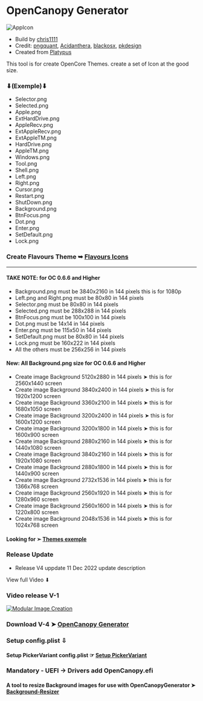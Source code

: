 # OpenCanopy Generator

![AppIcon](https://user-images.githubusercontent.com/6248794/108217341-795d5d80-7101-11eb-9c78-47827592b801.png)

- Build by [chris1111](https://github.com/chris1111/)
- Credit: [pngquant](https://pngquant.org), [Acidanthera](https://github.com/acidanthera/OpenCorePkg), [blackosx](https://www.insanelymac.com/forum/profile/331032-blackosx/), [pkdesign](https://www.insanelymac.com/forum/profile/488070-pkdesign/)
- Created from [Platypus](https://github.com/sveinbjornt/Platypus)

This tool is for create OpenCore Themes. create a set of Icon at the good size.
### ⬇(Exemple)⬇
 
- Selector.png
- Selected.png
- Apple.png
- ExtHardDrive.png
- AppleRecv.png
- ExtAppleRecv.png
- ExtAppleTM.png
- HardDrive.png
- AppleTM.png
- Windows.png
- Tool.png
- Shell.png
- Left.png
- Right.png
- Cursor.png
- Restart.png
- ShutDown.png
- Background.png 
- BtnFocus.png
- Dot.png
- Enter.png
- SetDefault.png
- Lock.png

### Create Flavours Theme ➥ [Flavours Icons](https://github.com/chris1111/OpenCanopy-Generator/blob/OpenCanopy-Generator.dmg/Flavours.md)

-----------------------------
#### TAKE NOTE: for OC 0.6.6 and Higher
* Background.png must be 3840x2160 in 144 pixels this is for 1080p
* Left.png and Right.png must be 80x80 in 144 pixels
* Selector.png must be 80x80 in 144 pixels
* Selected.png must be 288x288 in 144 pixels
* BtnFocus.png must be 100x100 in 144 pixels
* Dot.png must be 14x14 in 144 pixels
* Enter.png must be 115x50 in 144 pixels
* SetDefault.png must be 80x80 in 144 pixels
* Lock.png must be 160x222 in 144 pixels
* All the others must be 256x256 in 144 pixels

#### New: All Background.png size for OC 0.6.6 and Higher 
- Create image Background 5120x2880 in 144 pixels ➤ this is for 2560x1440 screen
- Create image Background 3840x2400 in 144 pixels ➤ this is for 1920x1200 screen
- Create image Background 3360x2100 in 144 pixels ➤ this is for 1680x1050 screen
- Create image Background 3200x2400 in 144 pixels ➤ this is for 1600x1200 screen
- Create image Background 3200x1800 in 144 pixels ➤ this is for 1600x900 screen
- Create image Background 2880x2160 in 144 pixels ➤ this is for 1440x1080 screen
- Create image Background 3840x2160 in 144 pixels ➤ this is for 1920x1080 screen
- Create image Background 2880x1800 in 144 pixels ➤ this is for 1440x900 screen
- Create image Background 2732x1536 in 144 pixels ➤ this is for 1366x768 screen
- Create image Background 2560x1920 in 144 pixels ➤ this is for 1280x960 screen
- Create image Background 2560x1600 in 144 pixels ➤ this is for 1220x800 screen
- Create image Background 2048x1536 in 144 pixels ➤ this is for 1024x768 screen


#### Looking for ➣ [Themes exemple](https://github.com/chris1111/My-Simple-OC-Themes)

### Release Update
- Release V4 uppdate 11 Dec 2022 update description

View full Video ⬇︎
### Video release V-1
[![Modular Image Creation](https://i.ibb.co/K5bFrB5/VIDEO.png)](https://youtu.be/3zK7SGYhZ8Q)

### Download V-4 ➤ [OpenCanopy Generator](https://github.com/chris1111/OpenCanopy-Generator/releases/tag/V4)

### Setup config.plist ⇩

#### Setup PickerVariant config.plist  ☞ [Setup PickerVariant](https://github.com/chris1111/OpenCanopy-Generator/blob/OpenCanopy-Generator.dmg/SetupPickerVariant.md) 

### Mandatory - UEFI -> Drivers add OpenCanopy.efi

#### A tool to resize Background images for use with OpenCanopyGenerator ➤ [Background-Resizer](https://github.com/chris1111/Background-Resizer)
